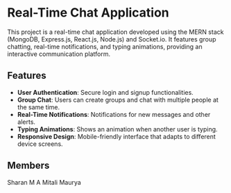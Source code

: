 # Real-Time Chat Application

This project is a real-time chat application developed using the MERN stack (MongoDB, Express.js, React.js, Node.js) and Socket.io. It features group chatting, real-time notifications, and typing animations, providing an interactive communication platform.

## Features

- **User Authentication**: Secure login and signup functionalities.
- **Group Chat**: Users can create groups and chat with multiple people at the same time.
- **Real-Time Notifications**: Notifications for new messages and other alerts.
- **Typing Animations**: Shows an animation when another user is typing.
- **Responsive Design**: Mobile-friendly interface that adapts to different device screens.

## Members

Sharan M A
Mitali Maurya 
